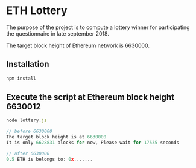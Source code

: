 # ETH Lottery

The purpose of the project is to compute a lottery winner for participating the questionnaire in late september 2018.

The target block height of Ethereum network is 6630000.

## Installation

```javascript
npm install
```

## Execute the script at Ethereum block height 6630012

```javascript
node lottery.js

// before 6630000
The target block height is at 6630000
It is only 6628831 blocks for now, Please wait for 17535 seconds

// after 6630000
0.5 ETH is belongs to: 0x.......
```